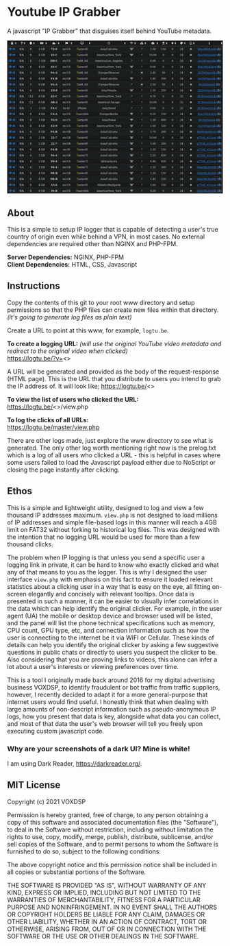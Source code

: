 # Youtube IP Grabber
A javascript "IP Grabber" that disguises itself behind YouTube metadata.

![view.php](screenshot1.png)

## About

This is a simple to setup IP logger that is capable of detecting a user's true country of origin even while behind a VPN, in most cases. No external dependencies are required other than NGINX and PHP-FPM.

**Server Dependencies:** NGINX, PHP-FPM<br>
**Client Dependencies:** HTML, CSS, Javascript

## Instructions

Copy the contents of this git to your root www directory and setup permissions so that the PHP files can create new files within that directory. *(it's going to generate log files as plain text)*

Create a URL to point at this www, for example, `logtu.be`.

**To create a logging URL:** *(will use the original YouTube video metadata and redirect to the original video when clicked)*<br>
https://logtu.be/?v=<<YOUTUBE-VIDEO-ID>>

A URL will be generated and provided as the body of the request-response (HTML page). This is the URL that you distribute to users you intend to grab the IP address of. It will look like; https://logtu.be/<<YOUTUBE-VIDEO-ID>>

**To view the list of users who clicked the URL:**<br>
https://logtu.be/<<YOUTUBE-VIDEO-ID>>/view.php

**To log the clicks of all URLs:**<br>
https://logtu.be/master/view.php

There are other logs made, just explore the www directory to see what is generated. The only other log worth mentioning right now is the prelog.txt which is a log of all users who clicked a URL - this is helpful in cases where some users failed to load the Javascript payload either due to NoScript or closing the page instantly after clicking.

## Ethos

This is a simple and lightweight utility, designed to log and view a few thousand IP addresses maximum. `view.php` is not designed to load millions of IP addresses and simple file-based logs in this manner will reach a 4GB limit on FAT32 without forking to historical log files. This was designed with the intention that no logging URL would be used for more than a few thousand clicks.

The problem when IP logging is that unless you send a specific user a logging link in private, it can be hard to know who exactly clicked and what any of that means to you as the logger. This is why I designed the user interface `view.php` with emphasis on this fact to ensure it loaded relevant statistics about a clicking user in a way that is easy on the eye, all fitting on-screen elegantly and concisely with relevant tooltips. Once data is presented in such a manner, it can be easier to visually infer correlations in the data which can help identify the original clicker. For example, in the user agent (UA) the mobile or desktop device and browser used will be listed, and the panel will list the phone technical specifications such as memory, CPU count, GPU type, etc, and connection information such as how the user is connecting to the internet be it via WIFI or Cellular. These kinds of details can help you identify the original clicker by asking a few suggestive questions in public chats or directly to users you suspect the clicker to be. Also considering that you are proving links to videos, this alone can infer a lot about a user's interests or viewing preferences over time.

This is a tool I originally made back around 2016 for my digital advertising business VOXDSP, to identify fraudulent or bot traffic from traffic suppliers, however, I recently decided to adapt it for a more general-purpose that internet users would find useful. I honestly think that when dealing with large amounts of non-descript information such as pseudo-anonymous IP logs, how you present that data is key, alongside what data you can collect, and most of that data the user's web browser will tell you freely upon executing custom javascript code.

### Why are your screenshots of a dark UI? Mine is white!
I am using Dark Reader, https://darkreader.org/.

## MIT License

Copyright (c) 2021 VOXDSP

Permission is hereby granted, free of charge, to any person obtaining a copy
of this software and associated documentation files (the "Software"), to deal
in the Software without restriction, including without limitation the rights
to use, copy, modify, merge, publish, distribute, sublicense, and/or sell
copies of the Software, and to permit persons to whom the Software is
furnished to do so, subject to the following conditions:

The above copyright notice and this permission notice shall be included in all
copies or substantial portions of the Software.

THE SOFTWARE IS PROVIDED "AS IS", WITHOUT WARRANTY OF ANY KIND, EXPRESS OR
IMPLIED, INCLUDING BUT NOT LIMITED TO THE WARRANTIES OF MERCHANTABILITY,
FITNESS FOR A PARTICULAR PURPOSE AND NONINFRINGEMENT. IN NO EVENT SHALL THE
AUTHORS OR COPYRIGHT HOLDERS BE LIABLE FOR ANY CLAIM, DAMAGES OR OTHER
LIABILITY, WHETHER IN AN ACTION OF CONTRACT, TORT OR OTHERWISE, ARISING FROM,
OUT OF OR IN CONNECTION WITH THE SOFTWARE OR THE USE OR OTHER DEALINGS IN THE
SOFTWARE.

